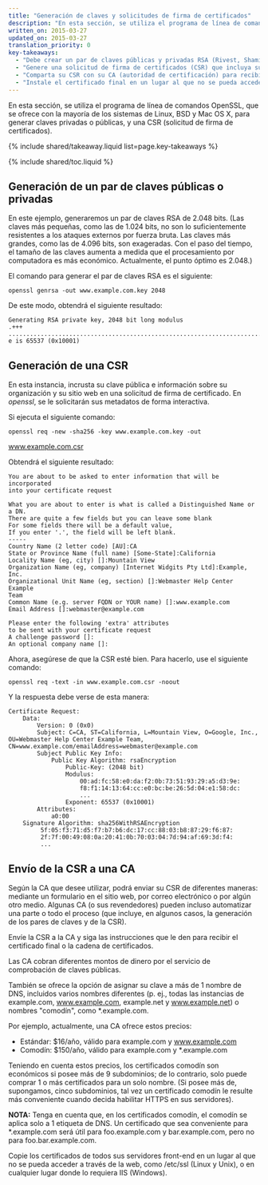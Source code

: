 ```yaml
---
title: "Generación de claves y solicitudes de firma de certificados"
description: "En esta sección, se utiliza el programa de línea de comandos OpenSSL, que se ofrece con la mayoría de los sistemas de Linux, BSD y Mac OS X, para generar claves privadas o públicas, y una CSR (solicitud de firma de certificados)"
written_on: 2015-03-27
updated_on: 2015-03-27
translation_priority: 0
key-takeaways:
  - "Debe crear un par de claves públicas y privadas RSA (Rivest, Shamir y Adleman) de 2.048&nbsp;bits."
  - "Genere una solicitud de firma de certificados (CSR) que incluya su clave pública."
  - "Comparta su CSR con su CA (autoridad de certificación) para recibir un certificado final o una cadena de certificados."
  - "Instale el certificado final en un lugar al que no se pueda acceder a través de la web, como /etc/ssl (Linux y Unix), o en cualquier lugar donde lo requiera IIS (Windows)."
---
```


<p class="intro">
  En esta sección, se utiliza el programa de línea de comandos OpenSSL, que se ofrece con la mayoría de los sistemas de Linux, BSD y Mac OS X, para generar claves privadas o públicas, y una CSR (solicitud de firma de certificados).
</p>

{% include shared/takeaway.liquid list=page.key-takeaways %}

{% include shared/toc.liquid %}

## Generación de un par de claves públicas o privadas

En este ejemplo, generaremos un par de claves RSA de 2.048&nbsp;bits. (Las claves más pequeñas, como las de
1.024&nbsp;bits, no son lo suficientemente resistentes a los ataques externos por fuerza bruta. Las
claves más grandes, como las de 4.096&nbsp;bits, son exageradas. Con el paso del tiempo, el tamaño de las claves aumenta a medida que
el procesamiento por computadora es más económico. Actualmente, el punto óptimo es 2.048.)

El comando para generar el par de claves RSA es el siguiente:

    openssl genrsa -out www.example.com.key 2048

De este modo, obtendrá el siguiente resultado:

    Generating RSA private key, 2048 bit long modulus
    .+++
    .......................................................................................+++
    e is 65537 (0x10001)

## Generación de una CSR

En esta instancia, incrusta su clave pública e información sobre su organización
y su sitio web en una solicitud de firma de certificado. En *openssl*, se le solicitarán sus metadatos
de forma interactiva.

Si ejecuta el siguiente comando:

    openssl req -new -sha256 -key www.example.com.key -out
www.example.com.csr

Obtendrá el siguiente resultado:

    You are about to be asked to enter information that will be incorporated
    into your certificate request

    What you are about to enter is what is called a Distinguished Name or a DN.
    There are quite a few fields but you can leave some blank
    For some fields there will be a default value,
    If you enter '.', the field will be left blank.
    -----
    Country Name (2 letter code) [AU]:CA
    State or Province Name (full name) [Some-State]:California
    Locality Name (eg, city) []:Mountain View
    Organization Name (eg, company) [Internet Widgits Pty Ltd]:Example, Inc.
    Organizational Unit Name (eg, section) []:Webmaster Help Center Example
    Team
    Common Name (e.g. server FQDN or YOUR name) []:www.example.com
    Email Address []:webmaster@example.com

    Please enter the following 'extra' attributes
    to be sent with your certificate request
    A challenge password []:
    An optional company name []:

Ahora, asegúrese de que la CSR esté bien. Para hacerlo, use el siguiente comando:

    openssl req -text -in www.example.com.csr -noout

Y la respuesta debe verse de esta manera:

    Certificate Request:
        Data:
            Version: 0 (0x0)
            Subject: C=CA, ST=California, L=Mountain View, O=Google, Inc.,
    OU=Webmaster Help Center Example Team,
    CN=www.example.com/emailAddress=webmaster@example.com
            Subject Public Key Info:
                Public Key Algorithm: rsaEncryption
                    Public-Key: (2048 bit)
                    Modulus:
                        00:ad:fc:58:e0:da:f2:0b:73:51:93:29:a5:d3:9e:
                        f8:f1:14:13:64:cc:e0:bc:be:26:5d:04:e1:58:dc:
                        ...
                    Exponent: 65537 (0x10001)
            Attributes:
                a0:00
        Signature Algorithm: sha256WithRSAEncryption
             5f:05:f3:71:d5:f7:b7:b6:dc:17:cc:88:03:b8:87:29:f6:87:
             2f:7f:00:49:08:0a:20:41:0b:70:03:04:7d:94:af:69:3d:f4:
             ...

## Envío de la CSR a una CA

Según la CA que desee utilizar, podrá enviar 
su CSR de diferentes maneras: mediante un formulario en el sitio web, por correo electrónico o por algún otro
medio. Algunas CA (o sus revendedores) pueden incluso automatizar una parte o todo el proceso
(que incluye, en algunos casos, la generación de los pares de claves y de la CSR).

Envíe la CSR a la CA y siga las instrucciones que le den para recibir el
certificado final o la cadena de certificados.

Las CA cobran diferentes montos de dinero por el servicio de comprobación
de claves públicas.

También se ofrece la opción de asignar su clave a más de 1 nombre de DNS, incluidos
varios nombres diferentes (p.&nbsp;ej., todas las instancias de example.com, www.example.com, example.net
y www.example.net) o nombres &quot;comodín&quot;, como \*.example.com.

Por ejemplo, actualmente, una CA ofrece estos precios:

* Estándar: $16/año, válido para example.com y www.example.com
* Comodín: $150/año, válido para example.com y \*.example.com

Teniendo en cuenta estos precios, los certificados comodín son económicos si posee más de 9
subdominios; de lo contrario, solo puede comprar 1 o más certificados para un solo nombre. (Si
posee más de, supongamos, cinco subdominios, tal vez un certificado comodín
le resulte más conveniente cuando decida habilitar HTTPS en sus servidores).

**NOTA:** Tenga en cuenta que, en los certificados comodín, el comodín se aplica
solo a 1 etiqueta de DNS. Un certificado que sea conveniente para \*.example.com será útil para
foo.example.com y bar.example.com, pero no para foo.bar.example.com.

Copie los certificados de todos sus servidores front-end en un
lugar al que no se pueda acceder a través de la web, como /etc/ssl (Linux y Unix), o en cualquier lugar donde lo requiera IIS (Windows).

